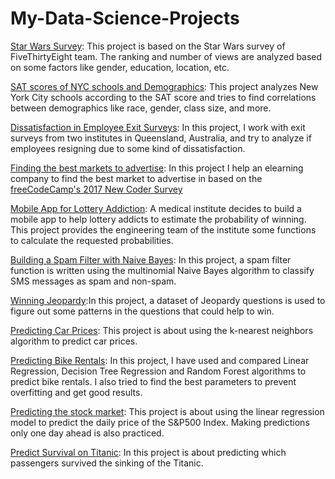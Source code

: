 # My-Data-Science-Projects

[Star Wars Survey](https://github.com/hammadasif402/Data-Science-Projects/blob/main/Guided%20Project_%20Star%20Wars%20Survey/Basics.ipynb): This project is based on the Star Wars survey of FiveThirtyEight team. The ranking and number of views are analyzed based on some factors like gender, education, location, etc.

[SAT scores of NYC schools and Demographics](https://github.com/hammadasif402/Data-Science-Projects/blob/main/Guided%20Project_%20Analyzing%20NYC%20High%20School%20Data/Schools.ipynb): This project analyzes New York City schools according to the SAT score and tries to find correlations between demographics like race, gender, class size, and more.

[Dissatisfaction in Employee Exit Surveys](https://github.com/hammadasif402/Data-Science-Projects/blob/main/Clean%20And%20Analyze%20Employee%20Exit%20Surveys/Clean%20And%20Analyze%20Employee%20Exit%20Surveys.ipynb): In this project, I work with exit surveys from two institutes in Queensland, Australia, and try to analyze if employees resigning due to some kind of dissatisfaction.

[Finding the best markets to advertise](https://github.com/hammadasif402/Data-Science-Projects/blob/main/Finding%20the%20Best%20Markets%20to%20Advertise%20In/Finding%20the%20Best%20Markets%20to%20Advertise%20In.ipynb): In this project I help an elearning company to find the best market to advertise in based on the [freeCodeCamp's 2017 New Coder Survey](https://www.freecodecamp.org/news/we-asked-20-000-people-who-they-are-and-how-theyre-learning-to-code-fff5d668969/)

[Mobile App for Lottery Addiction](https://github.com/hammadasif402/Data-Science-Projects/blob/main/Project_%20Mobile%20App%20for%20Lottery%20Addiction/Basics.ipynb): A medical institute decides to build a mobile app to help lottery addicts to estimate the probability of winning. This project provides the engineering team of the institute some functions to calculate the requested probabilities.

[Building a Spam Filter with Naive Bayes](https://github.com/hammadasif402/Data-Science-Projects/blob/main/Building%20a%20Spam%20Filter%20with%20Naive%20Bayes/spam_filter.ipynb): In this project, a spam filter function is written using the multinomial Naive Bayes algorithm to classify SMS messages as spam and non-spam.

[Winning Jeopardy](https://github.com/hammadasif402/Data-Science-Projects/blob/main/Project_%20Winning%20Jeopardy/jeopardy.ipynb):In this project, a dataset of Jeopardy questions is used to figure out some patterns in the questions that could help to win.

[Predicting Car Prices](https://github.com/hammadasif402/Data-Science-Projects/blob/main/Project_%20Predicting%20Car%20Prices/Pred_car_prices.ipynb): This project is about using the k-nearest neighbors algorithm to predict car prices.

[Predicting Bike Rentals](https://github.com/hammadasif402/Data-Science-Projects/blob/main/Project_%20Predicting%20Bike%20Rentals-Update/Basics.ipynb): In this project, I have used and compared Linear Regression, Decision Tree Regression and Random Forest algorithms to predict bike rentals. I also tried to find the best parameters to prevent overfitting and get good results.

[Predicting the stock market](https://github.com/hammadasif402/Data-Science-Projects/blob/main/Project_%20Predicting%20the%20stock%20market/predict_stock_price.ipynb): This project is about using the linear regression model to predict the daily price of the S&P500 Index. Making predictions only one day ahead is also practiced.

[Predict Survival on Titanic](https://github.com/hammadasif402/Data-Science-Projects/blob/main/Project_predict_survuval_on_titanic/titanic.ipynb): In this project is about predicting which passengers survived the sinking of the Titanic.
